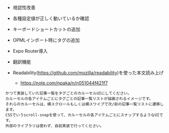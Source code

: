 - 視認性改善
- 各種設定値が正しく動いているか確認
- キーボードショートカットの追加
- OPMLインポート時にタグの追加
- Expo Router導入

- 翻訳機能
- Readability(https://github.com/mozilla/readability)を使った本文読み上げ
  - https://note.com/npaka/n/n051044f421f7

```
かつて実装していた記事一覧をタグごとのカルーセルUIにしてください。
カルーセルの各アイテムごとにタグごとの記事一覧リストが描画されるイメージです。
それらのカルーセルは、横スクロールもしくは横スワイプで次/前の記事一覧リストに遷移します。
CSSでいうscroll-snapを使って、カルーセルの各アイテムごとにスナップするようなUIです。
外部のライブラリは使わず、自前実装で行ってください。
```
